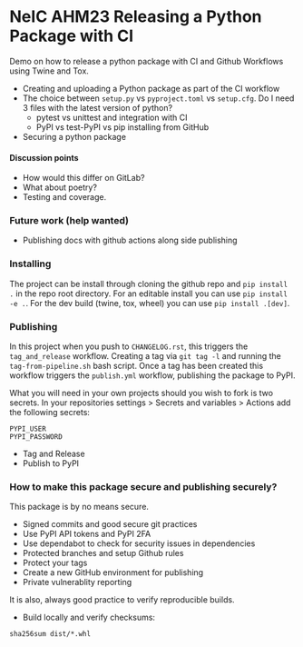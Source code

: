 # NeIC AHM23 Releasing a Python Package with CI

Demo on how to release a python package with CI and Github Workflows using Twine and Tox.

- Creating and uploading a Python package as part of the CI workflow
- The choice between `setup.py` vs `pyproject.toml` vs `setup.cfg`. Do I need 3 files with the latest version of python? 
   - pytest vs unittest and integration with CI
   - PyPI vs test-PyPI vs pip installing from GitHub
- Securing a python package

#### Discussion points

- How would this differ on GitLab?
- What about poetry?
- Testing and coverage.


### Future work (help wanted)

- Publishing docs with github actions along side publishing 


### Installing 

The project can be install through cloning the github repo and `pip install .` in the repo root directory. For an editable install you can use `pip install -e .`. For the dev build (twine, tox, wheel) you can use `pip install .[dev]`. 


### Publishing

In this project when you push to `CHANGELOG.rst`, this triggers the `tag_and_release` workflow. Creating a tag via `git tag -l` and running the `tag-from-pipeline.sh` bash script. Once a tag has been created this workflow triggers the `publish.yml` workflow, publishing the package to PyPI. 

What you will need in your own projects should you wish to fork is two secrets. In your repositories settings > Secrets and variables > Actions add the following secrets:

```
PYPI_USER
PYPI_PASSWORD
```
- Tag and Release 
- Publish to PyPI 

### How to make this package secure and publishing securely?

This package is by no means secure. 

- Signed commits and good secure git practices
- Use PyPI API tokens and PyPI 2FA
- Use dependabot to check for security issues in dependencies
- Protected branches and setup Github rules
- Protect your tags
- Create a new GitHub environment for publishing 
- Private vulnerablity reporting 

It is also, always good practice to verify reproducible builds. 
- Build locally and verify checksums:

```
sha256sum dist/*.whl
``` 